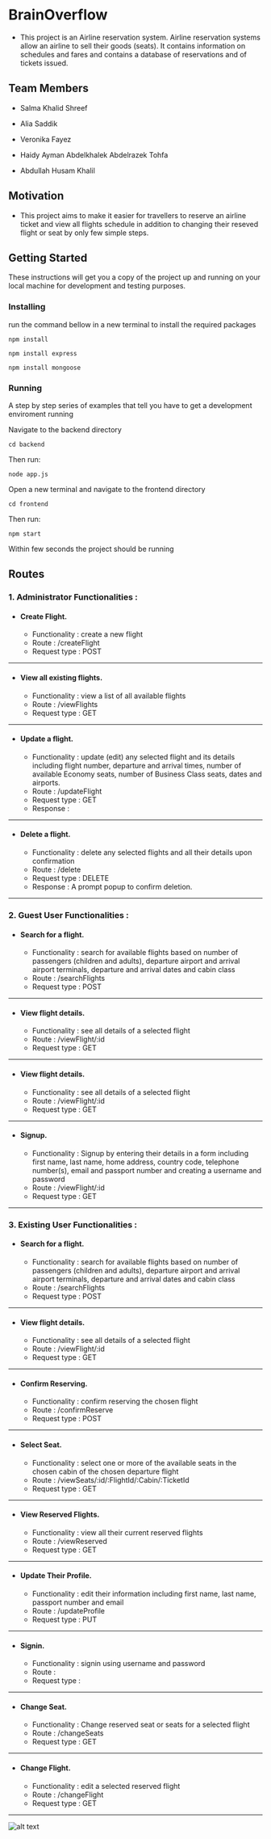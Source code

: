 # BrainOverflow
* This project is an Airline reservation system. Airline reservation systems allow an airline to sell their goods (seats). It contains information on schedules and fares and contains a database of reservations and of tickets issued. 
 ## Team Members

* Salma Khalid Shreef

* Alia Saddik

* Veronika Fayez 

* Haidy Ayman Abdelkhalek Abdelrazek Tohfa

* Abdullah Husam Khalil

## Motivation
* This project aims to make it easier for travellers to reserve an airline ticket and view all flights schedule in addition to changing  their reseved flight or seat by only few simple steps.


## Getting Started

These instructions will get you a copy of the project up and running on your local machine for development and testing purposes.

### Installing

run the command bellow in a new terminal to install the required packages

```
npm install
```
```
npm install express
```

```
npm install mongoose
```

### Running

A step by step series of examples that tell you have to get a development enviroment running

Navigate to the backend directory
```
cd backend
```

Then run:

```
node app.js
```
Open a new terminal and navigate to the frontend directory
```
cd frontend
```

Then run:

```
npm start
```

Within few seconds the project should be running


## Routes

### 1. Administrator Functionalities :

* ####  Create Flight.

	* Functionality : create a new flight
	* Route : /createFlight
	* Request type : POST
	
***



* #### View all existing flights.
	* Functionality : view a list of all available  flights
	* Route : /viewFlights
	* Request type : GET
***




* #### Update a flight.
	* Functionality : update (edit) any selected flight and its details including flight number, departure and arrival times, number of available Economy seats, number of Business Class seats, dates and airports.
	* Route : /updateFlight
	* Request type : GET
	* Response : 
***

* #### Delete a flight.
	* Functionality : delete any selected flights and all their details upon confirmation
	* Route : /delete
	* Request type : DELETE
	* Response : A prompt popup to confirm deletion.  
***

### 2. Guest User Functionalities :

* #### Search for a flight.
	* Functionality : search for available flights based on number of passengers (children and adults), departure airport and arrival airport terminals, departure and arrival dates and cabin class
	* Route : /searchFlights
	* Request type : POST	
***

* #### View flight details.
	* Functionality : see all details of a selected flight
	* Route : /viewFlight/:id
	* Request type : GET
***


* #### View flight details.
	* Functionality : see all details of a selected flight
	* Route : /viewFlight/:id
	* Request type : GET
***


* #### Signup.
	* Functionality : Signup by entering their details in a form including first name, last name, home address, country code, telephone number(s), email and passport number and creating a username and password
	* Route : /viewFlight/:id
	* Request type : GET
***


### 3. Existing User Functionalities :

* #### Search for a flight.
	* Functionality : search for available flights based on number of passengers (children and adults), departure airport and arrival airport terminals, departure and arrival dates and cabin class
	* Route : /searchFlights
	* Request type : POST	
***

* #### View flight details.
	* Functionality : see all details of a selected flight
	* Route : /viewFlight/:id
	* Request type : GET
***


* #### Confirm Reserving.
	* Functionality : confirm reserving the chosen flight
	* Route : /confirmReserve
	* Request type : POST
***

* #### Select Seat.
	* Functionality : select one or more of the available seats in the chosen cabin of the chosen departure flight
	* Route : /viewSeats/:id/:FlightId/:Cabin/:TicketId
	* Request type : GET
***

* #### View Reserved Flights.
	* Functionality : view all their current reserved flights
	* Route : /viewReserved
	* Request type : GET
***

* #### Update Their Profile.
	* Functionality : edit their information including first name, last name, passport number and email
	* Route : /updateProfile
	* Request type : PUT
***


* #### Signin.
	* Functionality : signin using username and password
	* Route : 
	* Request type : 
***

* #### Change Seat.
	* Functionality : Change reserved seat or seats for a selected flight
	* Route : /changeSeats
	* Request type : GET
***


* #### Change Flight.
	* Functionality : edit a selected reserved flight
	* Route : /changeFlight
	* Request type : GET
***


![alt text](https://github.com/abdullahhusam/BrainOverflow/tree/abdullah2/userprofile.png?raw=true)
